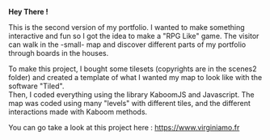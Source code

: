 **Hey There !**

This is the second version of my portfolio. I wanted to make something interactive and fun so I got the idea to make a "RPG Like" game.
The visitor can walk in the -small- map and discover  different parts of my portfolio through boards in the houses.

To make this project, I bought some tilesets (copyrights are in the scenes2 folder) and created a template of what I wanted my map to look like with the software "Tiled".  
Then, I coded everything using the library KaboomJS and Javascript.
The map was coded using many "levels" with different tiles, and the different interactions made with Kaboom methods.

You can go take a look at this project here : <https://www.virginiamo.fr>
